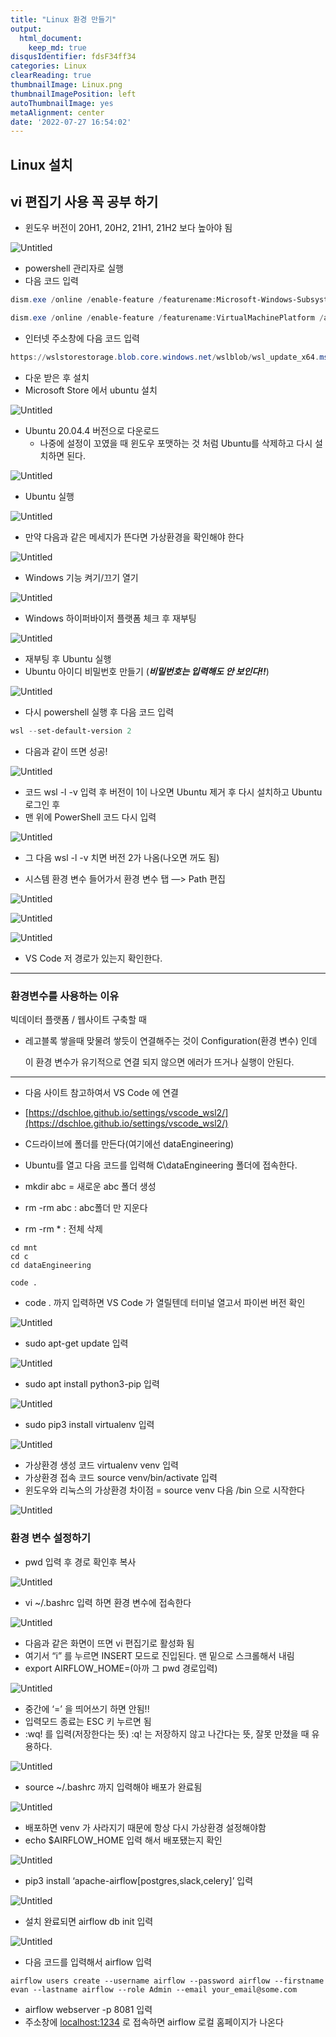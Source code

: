 ```yaml
---
title: "Linux 환경 만들기"
output:
  html_document:
    keep_md: true
disqusIdentifier: fdsF34ff34
categories: Linux
clearReading: true
thumbnailImage: Linux.png
thumbnailImagePosition: left
autoThumbnailImage: yes
metaAlignment: center
date: '2022-07-27 16:54:02'
---
```


## Linux 설치

## vi 편집기 사용 꼭 공부 하기
<!-- more -->

- 윈도우 버전이 20H1, 20H2, 21H1, 21H2 보다 높아야 됨

![Untitled](/images/Linux/Untitled.png)

- powershell 관리자로 실행
- 다음 코드 입력

```powershell
dism.exe /online /enable-feature /featurename:Microsoft-Windows-Subsystem-Linux /all /norestart

dism.exe /online /enable-feature /featurename:VirtualMachinePlatform /all /norestart

```

- 인터넷 주소창에 다음 코드 입력

```powershell
https://wslstorestorage.blob.core.windows.net/wslblob/wsl_update_x64.msi
```

- 다운 받은 후 설치
- Microsoft Store 에서 ubuntu 설치

![Untitled](/images/Linux/Untitled%201.png)

- Ubuntu 20.04.4 버전으로 다운로드
    - 나중에 설정이 꼬였을 때 윈도우 포맷하는 것 처럼 Ubuntu를 삭제하고 다시 설치하면 된다.

![Untitled](/images/Linux/Untitled%202.png)

- Ubuntu 실행

![Untitled](/images/Linux/Untitled%203.png)

- 만약 다음과 같은 메세지가 뜬다면 가상환경을 확인해야 한다

![Untitled](/images/Linux/Untitled%204.png)

- Windows 기능 켜기/끄기 열기

![Untitled](/images/Linux/Untitled%205.png)

- Windows 하이퍼바이저 플랫폼 체크 후 재부팅

![Untitled](/images/Linux/Untitled%206.png)

- 재부팅 후 Ubuntu 실행
- Ubuntu 아이디 비밀번호 만들기 (***비밀번호는 입력해도 안 보인다!!***)

![Untitled](/images/Linux/Untitled%207.png)

- 다시 powershell 실행 후 다음 코드 입력

```powershell
wsl --set-default-version 2
```

- 다음과 같이 뜨면 성공!

![Untitled](/images/Linux/Untitled%208.png)

- 코드 wsl -l -v 입력 후 버전이 1이 나오면 Ubuntu 제거 후 다시 설치하고 Ubuntu 로그인 후
- 맨 위에 PowerShell 코드 다시 입력

![Untitled](/images/Linux/Untitled%209.png)

- 그 다음 wsl -l -v 치면 버전 2가 나옴(나오면 꺼도 됨)

- 시스템 환경 변수 들어가서 환경 변수 탭 —> Path 편집

![Untitled](/images/Linux/Untitled%2010.png)

![Untitled](/images/Linux/Untitled%2011.png)

![Untitled](/images/Linux/Untitled%2012.png)

- VS Code 저 경로가 있는지 확인한다.

---

### 환경변수를 사용하는 이유

빅데이터 플랫폼 / 웹사이트 구축할 때

- 레고블록 쌓을때 맞물려 쌓듯이 연결해주는 것이 Configuration(환경 변수) 인데
    
    이 환경 변수가 유기적으로 연결 되지 않으면 에러가 뜨거나 실행이 안된다.
    

---

- 다음 사이트 참고하여서 VS Code 에 연결
- [https://dschloe.github.io/settings/vscode_wsl2/](https://dschloe.github.io/settings/vscode_wsl2/)

- C드라이브에 폴더를 만든다(여기에선 dataEngineering)
- Ubuntu를 열고 다음 코드를 입력해 C\dataEngineering 폴더에 접속한다.
- mkdir abc = 새로운 abc 폴더 생성
- rm -rm abc : abc폴더 만 지운다
- rm -rm * : 전체 삭제

```
cd mnt
cd c
cd dataEngineering

code .
```

- code . 까지 입력하면 VS Code 가 열릴텐데 터미널 열고서 파이썬 버전 확인

![Untitled](/images/Linux/Untitled%2013.png)

- sudo apt-get update 입력

![Untitled](/images/Linux/Untitled%2014.png)

- sudo apt install python3-pip 입력

![Untitled](/images/Linux/Untitled%2015.png)

- sudo pip3 install virtualenv 입력

![Untitled](/images/Linux/Untitled%2016.png)

- 가상환경 생성 코드 virtualenv venv 입력
- 가상환경 접속 코드 source venv/bin/activate 입력
- 윈도우와 리눅스의 가상환경 차이점 =  source venv 다음 /bin 으로 시작한다

![Untitled](/images/Linux/Untitled%2017.png)

### 환경 변수 설정하기

- pwd 입력 후 경로 확인후 복사

![Untitled](/images/Linux/Untitled%2018.png)

- vi ~/.bashrc 입력 하면 환경 변수에 접속한다

![Untitled](/images/Linux/Untitled%2019.png)

- 다음과 같은 화면이 뜨면 vi 편집기로 활성화 됨
- 여기서 “i” 를 누르면 INSERT 모드로 진입된다. 맨 밑으로 스크롤해서 내림
- export AIRFLOW_HOME=(아까 그 pwd 경로입력)

![Untitled](/images/Linux/Untitled%2020.png)

- 중간에 ‘=’ 을 띄어쓰기 하면 안됨!!
- 입력모드 종료는 ESC 키 누르면 됨
- :wq! 를 입력(저장한다는 뜻)   :q!  는 저장하지 않고 나간다는 뜻, 잘못 만졌을 때 유용하다.

![Untitled](/images/Linux/Untitled%2021.png)

- source ~/.bashrc 까지 입력해야 배포가 완료됨

![Untitled](/images/Linux/Untitled%2022.png)

- 배포하면 venv 가 사라지기 때문에 항상 다시 가상환경 설정해야함
- echo $AIRFLOW_HOME 입력 해서 배포됐는지 확인

![Untitled](/images/Linux/Untitled%2023.png)

- pip3 install ‘apache-airflow[postgres,slack,celery]’  입력

![Untitled](/images/Linux/Untitled%2024.png)

- 설치 완료되면 airflow db init 입력

![Untitled](/images/Linux/Untitled%2025.png)

- 다음 코드를 입력해서 airflow 입력

```
airflow users create --username airflow --password airflow --firstname evan --lastname airflow --role Admin --email your_email@some.com
```

- airflow webserver -p 8081 입력
- 주소창에 [localhost:1234](http://localhost:1234) 로 접속하면 airflow 로컬 홈페이지가 나온다